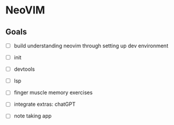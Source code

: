 # NeoVIM

## Goals

- [ ] build understanding neovim through setting up dev environment
- [ ] init
- [ ] devtools
- [ ] lsp
- [ ] finger muscle memory exercises
- [ ] integrate extras: chatGPT
- [ ] note taking app

